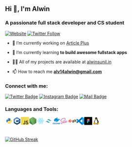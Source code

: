 ## Hi 👋, I'm Alwin</h1>
### A passionate full stack developer and CS student</h3>

[![Website](https://img.shields.io/website?label=alwinsunil.in&style=for-the-badge&url=https%3A%2F%2Falwinsunil.in)](https://alwinsunil.in)
[![Twitter Follow](https://img.shields.io/twitter/follow/alwinsunil_?color=1DA1F2&logo=twitter&style=for-the-badge)](https://twitter.com/intent/follow?&screen_name=alwinsunil_)

- 🔭 I’m currently working on [Article Plus](https://github.com/kalviumcommunity/S46_Alwin_Capstone_ArticlePlus)

- 🌱 I’m currently learning **to build awesome fullstack apps**

- 👨‍💻 All of my projects are available at [alwinsunil.in](https://alwinsunil.in)

- 📫 How to reach me **alv14alwin@gmail.com**

### Connect with me:

[![Twitter Badge](https://img.shields.io/badge/Twitter-1DA1F2?style=for-the-badge&logo=twitter&logoColor=white)](https://twitter.com/alwinsunil_) [![Instagram Badge](https://img.shields.io/badge/Instagram-E4405F?style=for-the-badge&logo=instagram&logoColor=white)](https://instagram.com/mr_alwin_) [![Mail Badge](https://img.shields.io/badge/Gmail-D14836?style=for-the-badge&logo=gmail&logoColor=white)](mailto:alv14alwin@gmail.com@gmail.com)
<br />

### Languages and Tools:

<img align="left" alt="Python" width="26px" src="https://raw.githubusercontent.com/github/explore/80688e429a7d4ef2fca1e82350fe8e3517d3494d/topics/python/python.png" />
<img align="left" alt="C++" width="26px" src="https://raw.githubusercontent.com/github/explore/180320cffc25f4ed1bbdfd33d4db3a66eeeeb358/topics/cpp/cpp.png" />
<img align="left" alt="JavaScript" width="26px" src="https://raw.githubusercontent.com/github/explore/80688e429a7d4ef2fca1e82350fe8e3517d3494d/topics/javascript/javascript.png" />
<img align="left" alt="NodeJS" width="26px" src="https://raw.githubusercontent.com/github/explore/80688e429a7d4ef2fca1e82350fe8e3517d3494d/topics/nodejs/nodejs.png" />
<img align="left" alt="React" width="26px" src="https://raw.githubusercontent.com/github/explore/80688e429a7d4ef2fca1e82350fe8e3517d3494d/topics/react/react.png" />
<img align="left" alt="TailwindCSS" width="26px" src="https://raw.githubusercontent.com/github/explore/261c2cda92d09ccad6f8b2dc91af32a2a5856989/topics/tailwind/tailwind.png" />
<img align="left" alt="Docker" width="26px" src="https://raw.githubusercontent.com/github/explore/80688e429a7d4ef2fca1e82350fe8e3517d3494d/topics/docker/docker.png" />
<img align="left" alt="Sass" width="26px" src="https://raw.githubusercontent.com/github/explore/80688e429a7d4ef2fca1e82350fe8e3517d3494d/topics/sass/sass.png" />
<img align="left" alt="Git" width="26px" src="https://raw.githubusercontent.com/github/explore/80688e429a7d4ef2fca1e82350fe8e3517d3494d/topics/git/git.png" />
<img align="left" alt="Visual Studio Code" width="26px" src="https://raw.githubusercontent.com/github/explore/80688e429a7d4ef2fca1e82350fe8e3517d3494d/topics/visual-studio-code/visual-studio-code.png" />
<img align="left" alt="Figma" width="26px" src="https://raw.githubusercontent.com/github/explore/05d0f0dfceafd861bdf2b53559399dae7b2e2d8b/topics/figma/figma.png" />
<img align="left" alt="Linux" width="26px" src="https://raw.githubusercontent.com/github/explore/80688e429a7d4ef2fca1e82350fe8e3517d3494d/topics/linux/linux.png" />

<br />
<br />
<br />

[![GitHub Streak](https://github-readme-streak-stats.herokuapp.com?user=AlwinSunil&theme=transparent&exclude_days=Sun)](https://git.io/streak-stats)
